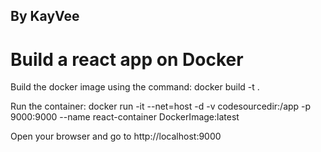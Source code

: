 ## By KayVee

# Build a react app on Docker



Build the docker image using the command: docker build -t <imagename> .

Run the container: docker run -it --net=host -d -v codesourcedir:/app -p 9000:9000 --name react-container DockerImage:latest

Open your browser and go to http://localhost:9000
